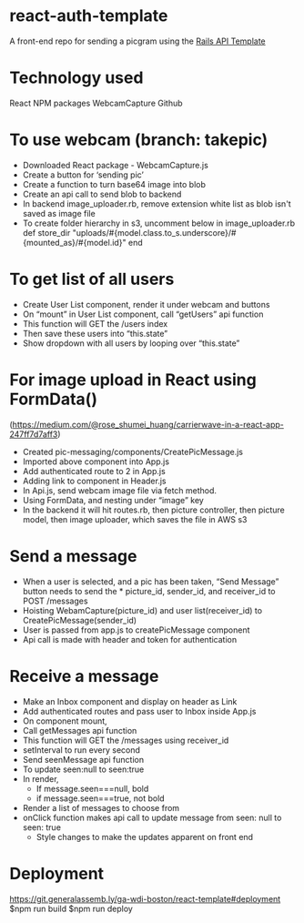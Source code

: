 
# react-auth-template

A front-end repo for sending a picgram using the [Rails API Template](https://git.generalassemb.ly/ga-wdi-boston/rails-api-template)

# Technology used
React
NPM packages
WebcamCapture
Github

# To use webcam (branch: takepic)
* Downloaded React package - WebcamCapture.js
* Create a button for ‘sending pic’
* Create a function to turn base64 image into blob
* Create an api call to send blob to backend
* In backend image_uploader.rb, remove extension white list as blob isn't saved as image file
* To create folder hierarchy in s3, uncomment below in image_uploader.rb
def store_dir
    "uploads/#{model.class.to_s.underscore}/#{mounted_as}/#{model.id}"
end

# To get list of all users
* Create User List component, render it under webcam and buttons
* On “mount” in User List component, call “getUsers” api function
* This function will GET the /users index
* Then save these users into “this.state”
* Show dropdown with all users by looping over “this.state”


# For image upload in React using FormData()
(https://medium.com/@rose_shumei_huang/carrierwave-in-a-react-app-247ff7d7aff3)
* Created pic-messaging/components/CreatePicMessage.js
* Imported above component into App.js
* Add authenticated route to 2 in App.js
* Adding link to component in Header.js
* In Api.js, send webcam image file via fetch method.
* Using FormData, and nesting under “image” key
* In the backend it will hit routes.rb, then picture controller, then picture model, then image uploader, which saves the file in AWS s3

# Send a message
* When a user is selected, and a pic has been taken, “Send Message” button needs to send the * picture_id, sender_id, and receiver_id to POST /messages
* Hoisting WebamCapture(picture_id) and user list(receiver_id) to CreatePicMessage(sender_id)
* User is passed from app.js to createPicMessage component
* Api call is made with header and token for authentication

# Receive a message
* Make an Inbox component and display on header as Link
* Add authenticated routes and pass user to Inbox inside App.js
* On component mount,
* Call getMessages api function
* This function will GET the /messages using receiver_id
* setInterval to run every second
* Send seenMessage api function
* To update seen:null to seen:true
* In render,
    * If message.seen===null, bold
    * if message.seen===true, not bold
* Render a list of messages to choose from
* onClick function makes api call to update message from seen: null to seen: true
  * Style changes to make the updates apparent on front end


# Deployment
https://git.generalassemb.ly/ga-wdi-boston/react-template#deployment
$npm run build
$npm run deploy
